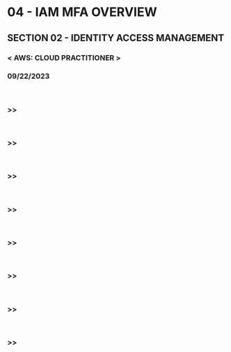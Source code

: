 # 04 - IAM MFA OVERVIEW

## SECTION 02 - IDENTITY ACCESS MANAGEMENT <br>

### < AWS: CLOUD PRACTITIONER > <br>

### 09/22/2023 <br>

<br>

### >>

<br>

### >>

<br>

### >>

<br>

### >>

<br>

### >>

<br>

### >>

<br>

### >>

<br>

### >>

<br>
